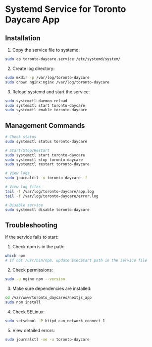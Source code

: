 # Systemd Service for Toronto Daycare App

## Installation

1. Copy the service file to systemd:
```bash
sudo cp toronto-daycare.service /etc/systemd/system/
```

2. Create log directory:
```bash
sudo mkdir -p /var/log/toronto-daycare
sudo chown nginx:nginx /var/log/toronto-daycare
```

3. Reload systemd and start the service:
```bash
sudo systemctl daemon-reload
sudo systemctl start toronto-daycare
sudo systemctl enable toronto-daycare
```

## Management Commands

```bash
# Check status
sudo systemctl status toronto-daycare

# Start/Stop/Restart
sudo systemctl start toronto-daycare
sudo systemctl stop toronto-daycare
sudo systemctl restart toronto-daycare

# View logs
sudo journalctl -u toronto-daycare -f

# View log files
tail -f /var/log/toronto-daycare/app.log
tail -f /var/log/toronto-daycare/error.log

# Disable service
sudo systemctl disable toronto-daycare
```

## Troubleshooting

If the service fails to start:

1. Check npm is in the path:
```bash
which npm
# If not /usr/bin/npm, update ExecStart path in the service file
```

2. Check permissions:
```bash
sudo -u nginx npm --version
```

3. Make sure dependencies are installed:
```bash
cd /var/www/toronto_daycares/nextjs_app
sudo npm install
```

4. Check SELinux:
```bash
sudo setsebool -P httpd_can_network_connect 1
```

5. View detailed errors:
```bash
sudo journalctl -xe -u toronto-daycare
```